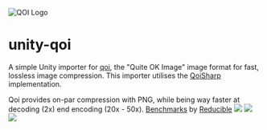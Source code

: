 ![QOI Logo](https://qoiformat.org/qoi-logo.svg)

# unity-qoi
A simple Unity importer for [qoi](https://github.com/phoboslab/qoi), the "Quite OK Image" image format for fast, lossless image compression.
This importer utilises the [QoiSharp](https://github.com/NUlliiON/QoiSharp) implementation.

Qoi provides on-par compression with PNG, while being way faster at decoding (2x) end encoding (20x - 50x).
[Benchmarks](https://youtu.be/EFUYNoFRHQI?t=1706) by [Reducible](https://www.youtube.com/c/Reducible)
![](img/benchmark_compress.jpgbenchmark_compress.jpg)
![](img/benchmark_compress.jpgbenchmark_decode.jpg)
![](img/benchmark_compress.jpgbenchmark_encode.jpg)